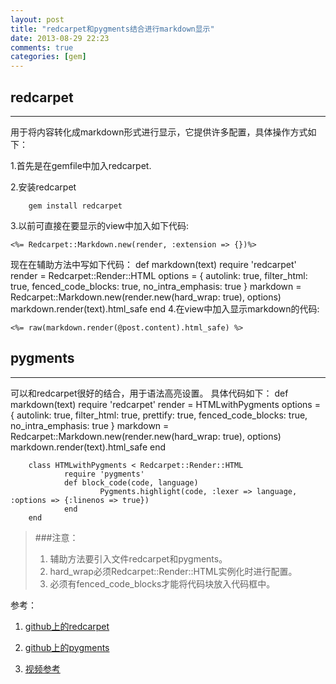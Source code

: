 ```yaml
---
layout: post
title: "redcarpet和pygments结合进行markdown显示"
date: 2013-08-29 22:23
comments: true
categories: [gem]
---
```

## redcarpet
----------------------------------------------------
用于将内容转化成markdown形式进行显示，它提供许多配置，具体操作方式如下：

1.首先是在gemfile中加入redcarpet.

2.安装redcarpet

		gem install redcarpet
3.以前可直接在要显示的view中加入如下代码:

    <%= Redcarpet::Markdown.new(render, :extension => {})%>

现在在辅助方法中写如下代码：
    def markdown(text)
			require 'redcarpet'
			render = Redcarpet::Render::HTML
			options = {
				autolink: true,
				filter_html: true,
				fenced_code_blocks: true,
        no_intra_emphasis: true
			}
			markdown = Redcarpet::Markdown.new(render.new(hard_wrap: true), options)
			markdown.render(text).html_safe
		end
4.在view中加入显示markdown的代码:

    <%= raw(markdown.render(@post.content).html_safe) %>

## pygments
---------------------------------------------------

可以和redcarpet很好的结合，用于语法高亮设置。
具体代码如下：
		def markdown(text)
				require 'redcarpet'
				render = HTMLwithPygments
				options = {
						autolink: true, 
						filter_html: true, 
						prettify: true,
						fenced_code_blocks: true,
						no_intra_emphasis: true
				}
				markdown = Redcarpet::Markdown.new(render.new(hard_wrap: true), options)
				markdown.render(text).html_safe
		end
		 
		class HTMLwithPygments < Redcarpet::Render::HTML
				require 'pygments'
				def block_code(code, language)
						Pygments.highlight(code, :lexer => language, :options => {:linenos => true})
				end
		end

> ###注意：
> 1. 辅助方法要引入文件redcarpet和pygments。
> 2. hard_wrap必须Redcarpet::Render::HTML实例化时进行配置。
> 3. 必须有fenced_code_blocks才能将代码块放入代码框中。

参考：

1. [github上的redcarpet](https://github.com/vmg/redcarpet)

2. [github上的pygments](https://github.com/tmm1/pygments.rb)

3. [视频参考](http://railscasts.com/episodes/272-markdown-with-redcarpet?view=comments)

